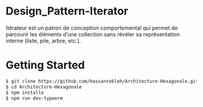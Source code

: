 # Design_Pattern-Iterator

Itérateur est un patron de conception comportemental qui permet
de parcourir les éléments d’une collection sans révéler sa
représentation interne (liste, pile, arbre, etc.).

# Getting Started
```bash
$ git clone https://github.com/hassanrobleh/Architecture-Hexagonale.git
$ cd Architecture-Hexagonale
$ npm installe
$ npm run dev-typeorm
```
